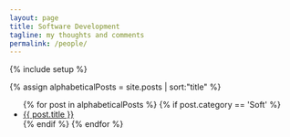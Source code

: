 ```yaml
---
layout: page
title: Software Development
tagline: my thoughts and comments
permalink: /people/
---
```

{% include setup %}

{% assign alphabeticalPosts = site.posts | sort:"title" %}

<ul>
  {% for post in alphabeticalPosts  %}
    {% if post.category == 'Soft' %}
    <li><a href="{{ BASE_PATH }}{{ post.url }}">{{ post.title }}</a></li>
    {% endif %}
  {% endfor %}
</ul>
